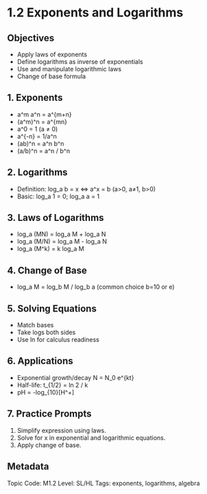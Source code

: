 # 1.2 Exponents and Logarithms

## Objectives
- Apply laws of exponents
- Define logarithms as inverse of exponentials
- Use and manipulate logarithmic laws
- Change of base formula

## 1. Exponents
- a^m a^n = a^{m+n}
- (a^m)^n = a^{mn}
- a^0 = 1 (a ≠ 0)
- a^{-n} = 1/a^n
- (ab)^n = a^n b^n
- (a/b)^n = a^n / b^n

## 2. Logarithms
- Definition: log_a b = x ⇔ a^x = b (a>0, a≠1, b>0)
- Basic: log_a 1 = 0; log_a a = 1

## 3. Laws of Logarithms
- log_a (MN) = log_a M + log_a N
- log_a (M/N) = log_a M - log_a N
- log_a (M^k) = k log_a M

## 4. Change of Base
- log_a M = log_b M / log_b a (common choice b=10 or e)

## 5. Solving Equations
- Match bases
- Take logs both sides
- Use ln for calculus readiness

## 6. Applications
- Exponential growth/decay N = N_0 e^{kt}
- Half-life: t_{1/2} = ln 2 / k
- pH = -log_{10}[H^+]

## 7. Practice Prompts
1. Simplify expression using laws.
2. Solve for x in exponential and logarithmic equations.
3. Apply change of base.

## Metadata
Topic Code: M1.2
Level: SL/HL
Tags: exponents, logarithms, algebra
